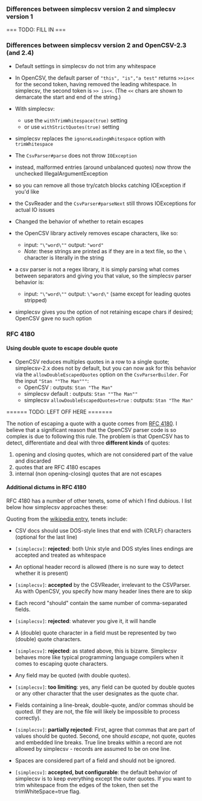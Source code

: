 ### Differences between simplecsv version 2 and simplecsv version 1

=== TODO: FILL IN ===


### Differences between simplecsv version 2 and OpenCSV-2.3 (and 2.4)

* Default settings in simplecsv do not trim any whitespace
 * In OpenCSV, the default parser of `"this", "is","a test"` returns `>>is<<` for the second token, having removed the leading whitespace.  In simplecsv, the second token is `>> is<<`.  (The `<<` chars are shown to demarcate the start and end of the string.)
 * With simplecsv:
     * use the `withTrimWhitespace(true)` setting
     * or use `withStrictQuotes(true)` setting
   

* simplecsv replaces the `ignoreLeadingWhitespace` option with `trimWhitespace`

* The `CsvParser#parse` does not throw `IOException`
 * instead, malformed entries (around unbalanced quotes) now throw the unchecked IllegalArgumentException
 * so you can remove all those try/catch blocks catching IOException if you'd like
 * the CsvReader and the `CsvParser#parseNext` still throws IOExceptions for actual IO issues

* Changed the behavior of whether to retain escapes
 * the OpenCSV library actively removes escape characters, like so:
     * input: `"\"word\""`    output: `"word"`
     * *Note*: these strings are printed as if they are in a text file, so the `\` character is literally in the string
 * a csv parser is not a regex library, it is simply parsing what comes between separators and giving you that value, so the simplecsv parser behavior is:
     * input: `"\"word\""`    output: `\"word\"` (same except for leading quotes stripped)
 * simplecsv gives you the option of not retaining escape chars if desired; OpenCSV gave no such option


### RFC 4180

#### Using double quote to escape double quote

* OpenCSV reduces multiples quotes in a row to a single quote; simplecsv-2.x does not by default, but you can now ask for this behavior via the `allowDoubleEscapedQuotes` option on the `CsvParserBuilder`.  For the input `"Stan ""The Man"""`:
  * OpenCSV  : outputs: `Stan "The Man"`
  * simplecsv default : outputs: `Stan ""The Man""`
  * simplecsv `allowDoubleEscapedQuotes=true` : outputs: `Stan "The Man"`

====== TODO: LEFT OFF HERE =======

The notion of escaping a quote with a quote comes from [RFC 4180](https://tools.ietf.org/html/rfc4180).  I believe that a significant reason that the OpenCSV parser code is so complex is due to following this rule.  The problem is that OpenCSV has to detect, differentiate and deal with three **different kinds** of quotes:

1. opening and closing quotes, which are not considered part of the value and discarded
2. quotes that are RFC 4180 escapes
3. internal (non opening-closing) quotes that are not escapes


#### Additional dictums in RFC 4180

RFC 4180 has a number of other tenets, some of which I find dubious.  I list below how simplecsv approaches these:

Quoting from the [wikipedia entry](https://en.wikipedia.org/wiki/Comma-separated_values), tenets include:

* CSV docs should use DOS-style lines that end with (CR/LF) characters (optional for the last line)
 * `[simplecsv]`: **rejected**: both Unix style and DOS styles lines endings are accepted and treated as whitespace

* An optional header record is allowed (there is no sure way to detect whether it is present)
 * `[simplecsv]`: **accepted** by the CSVReader, irrelevant to the CSVParser.  As with OpenCSV, you specify how many header lines there are to skip

* Each record "should" contain the same number of comma-separated fields.
 * `[simplecsv]`: **rejected**: whatever you give it, it will handle

* A (double) quote character in a field must be represented by two (double) quote characters.
 * `[simplecsv]`: **rejected**: as stated above, this is bizarre.  Simplecsv behaves more like typical programming language compilers when it comes to escaping quote characters.

* Any field may be quoted (with double quotes).
 * `[simplecsv]`: **too limiting**: yes, any field can be quoted by double quotes or any other character that the user designates as the quote char.

* Fields containing a line-break, double-quote, and/or commas should be quoted. (If they are not, the file will likely be impossible to process correctly).
 * `[simplecsv]`: **partially rejected**: First, agree that commas that are part of values should be quoted. Second, one should *escape*, not quote, quotes and embedded line breaks.  True line breaks within a record are not allowed by simplecsv - records are assumed to be on one line.

* Spaces are considered part of a field and should not be ignored.
 * `[simplecsv]`: **accepted, but configurable**: the default behavior of simplecsv is to keep everything except the outer quotes. If you want to trim whitespace from the edges of the token, then set the trimWhiteSpace=true flag.

